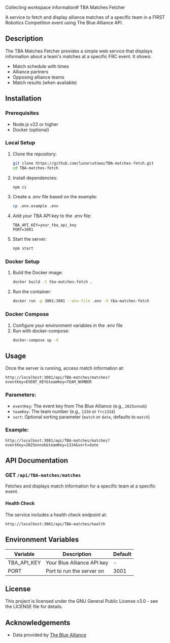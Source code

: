 Collecting workspace information# TBA Matches Fetcher

A service to fetch and display alliance matches of a specific team in a FIRST Robotics Competition event using The Blue Alliance API.

## Description

The TBA Matches Fetcher provides a simple web service that displays information about a team's matches at a specific FRC event. It shows:

- Match schedule with times
- Alliance partners
- Opposing alliance teams
- Match results (when available)

## Installation

### Prerequisites

- Node.js v22 or higher
- Docker (optional)

### Local Setup

1. Clone the repository:
   ```sh
   git clone https://github.com/lunarcatowo/TBA-matches-fetch.git
   cd TBA-matches-fetch
   ```

2. Install dependencies:
   ```sh
   npm ci
   ```

3. Create a .env file based on the example:
   ```sh
   cp .env.example .env
   ```

4. Add your TBA API key to the .env file:
   ```
   TBA_API_KEY=your_tba_api_key
   PORT=3001
   ```

5. Start the server:
   ```sh
   npm start
   ```

### Docker Setup

1. Build the Docker image:
   ```sh
   docker build -t tba-matches-fetch .
   ```

2. Run the container:
   ```sh
   docker run -p 3001:3001 --env-file .env -d tba-matches-fetch
   ```

### Docker Compose

1. Configure your environment variables in the .env file
2. Run with docker-compose:
   ```sh
   docker-compose up -d
   ```

## Usage

Once the server is running, access match information at:
```
http://localhost:3001/api/TBA-matches/matches?eventKey=EVENT_KEY&teamKey=TEAM_NUMBER
```

### Parameters:

- `eventKey`: The event key from The Blue Alliance (e.g., `2025onnob`)
- `teamKey`: The team number (e.g., `1334` or `frc1334`)
- `sort`: Optional sorting parameter (`match` or `date`, defaults to `match`)

### Example:

```
http://localhost:3001/api/TBA-matches/matches?eventKey=2025onnob&teamKey=1334&sort=date
```

## API Documentation

### GET `/api/TBA-matches/matches`

Fetches and displays match information for a specific team at a specific event.

#### Health Check

The service includes a health check endpoint at:
```
http://localhost:3001/api/TBA-matches/health
```

## Environment Variables

| Variable | Description | Default |
|----------|-------------|---------|
| TBA_API_KEY | Your Blue Alliance API key | - |
| PORT | Port to run the server on | 3001 |

## License

This project is licensed under the GNU General Public License v3.0 - see the LICENSE file for details.

## Acknowledgements

- Data provided by [The Blue Alliance](https://www.thebluealliance.com/)